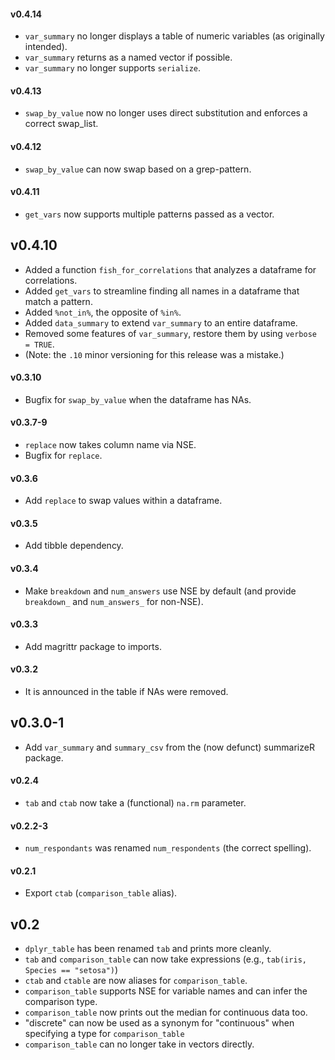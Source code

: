 #### v0.4.14

* `var_summary` no longer displays a table of numeric variables (as originally intended).
* `var_summary` returns as a named vector if possible.
* `var_summary` no longer supports `serialize`.

#### v0.4.13

* `swap_by_value` now no longer uses direct substitution and enforces a correct swap_list.

#### v0.4.12

* `swap_by_value` can now swap based on a grep-pattern.

#### v0.4.11

* `get_vars` now supports multiple patterns passed as a vector.

## v0.4.10

* Added a function `fish_for_correlations` that analyzes a dataframe for correlations.
* Added `get_vars` to streamline finding all names in a dataframe that match a pattern.
* Added `%not_in%`, the opposite of `%in%`.
* Added `data_summary` to extend `var_summary` to an entire dataframe.
* Removed some features of `var_summary`, restore them by using `verbose = TRUE`.
* (Note: the `.10` minor versioning for this release was a mistake.)




#### v0.3.10

* Bugfix for `swap_by_value` when the dataframe has NAs.

#### v0.3.7-9

* `replace` now takes column name via NSE.
* Bugfix for `replace`.

#### v0.3.6

* Add `replace` to swap values within a dataframe.

#### v0.3.5

* Add tibble dependency.

#### v0.3.4

* Make `breakdown` and `num_answers` use NSE by default (and provide `breakdown_` and `num_answers_` for non-NSE).

#### v0.3.3

* Add magrittr package to imports.

#### v0.3.2

* It is announced in the table if NAs were removed.

## v0.3.0-1

* Add `var_summary` and `summary_csv` from the (now defunct) summarizeR package.




#### v0.2.4

* `tab` and `ctab` now take a (functional) `na.rm` parameter.

#### v0.2.2-3

* `num_respondants` was renamed `num_respondents` (the correct spelling).

#### v0.2.1

* Export `ctab` (`comparison_table` alias).

## v0.2

* `dplyr_table` has been renamed `tab` and prints more cleanly.
* `tab` and `comparison_table` can now take expressions (e.g., `tab(iris, Species == "setosa")`)
* `ctab` and `ctable` are now aliases for `comparison_table`.
* `comparison_table` supports NSE for variable names and can infer the comparison type.
* `comparison_table` now prints out the median for continuous data too.
* "discrete" can now be used as a synonym for "continuous" when specifying a type for `comparison_table`
* `comparison_table` can no longer take in vectors directly.
